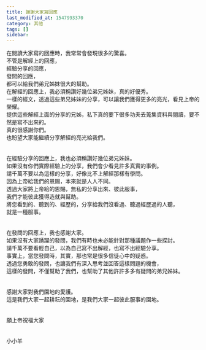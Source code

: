 ```yaml
---
title: 謝謝大家寫回應
last_modified_at: 1547993370
category: 其他
tags: []
sidebar: 
---
```


<p>在閱讀大家寫的回應時，我常常會發現很多的驚喜。<br/>不管是解經上的回應，<br/>經驗分享的回應，<br/>發問的回應，<br/>都可以給我們弟兄姊妹很大的幫助。<br/><!--more-->在解經的回應上，我必須稱讚好幾位弟兄姊妹，真的好優秀。<br/>一樣的經文，透過這些弟兄姊妹的分享，可以讓我們獲得更多的亮光，看見上帝的榮耀。<br/>提供這些解經上面的分享的兄姊，私下真的要下很多功夫去蒐集資料與閱讀，要不然是寫不出來的。<br/>真的很感謝你們。<br/>也盼望大家能繼續分享解經的亮光給我們。<br/><br/><br/>在經驗分享的回應上，我也必須稱讚好幾位弟兄姊妹。<br/>如果沒有你們實際經驗上的分享，我們會少看見許多真實的事例。<br/>請千萬不要以為這樣的分享，好像比不上解經那樣有學問。<br/>因為上帝給我們的恩賜，本來就是人人不同。<br/>透過大家將上帝給的恩賜，無私的分享出來、彼此服事，<br/>我們才能彼此獲得造就與幫助。<br/>將您看到的、聽到的、經歷的，分享給我們沒看過、聽過經歷過的人聽，<br/>就是一種服事。<br/><br/><br/>在發問的回應上，我也感謝大家。<br/>如果沒有大家踴躍的發問，我們有時也未必能針對那種議題作一些探討。<br/>請千萬不要看輕自己，以為自己寫不出解經，也寫不出經驗分享。<br/>事實上，當您發問時，其實，那也常是很多信徒心中的疑惑。<br/>透過您勇敢的發問，也讓我們有深入思考並回答這樣問題的機會，<br/>這樣的發問，不僅幫助了我們，也幫助了其他許許多多有疑問的弟兄姊妹。<br/><br/><br/>感謝大家對我們園地的愛護。<br/>這是我們大家一起耕耘的園地，是我們大家一起彼此服事的園地。<br/><br/><br/>願上帝祝福大家<br/><br/><br/>小小羊<br/><br/></p><p> </p><br/><br/><br/>